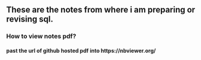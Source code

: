 <h2>These are the notes from where i am preparing or revising sql.</h2>
<h3>How to view notes pdf?</h3>
<h4>past the url of github hosted pdf into https://nbviewer.org/</h4>

